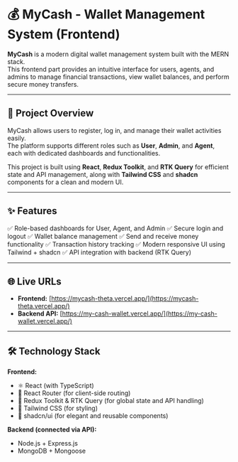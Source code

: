 # 💰 MyCash - Wallet Management System (Frontend)

**MyCash** is a modern digital wallet management system built with the MERN stack.  
This frontend part provides an intuitive interface for users, agents, and admins to manage financial transactions, view wallet balances, and perform secure money transfers.

---

## 🚀 Project Overview

MyCash allows users to register, log in, and manage their wallet activities easily.  
The platform supports different roles such as **User**, **Admin**, and **Agent**, each with dedicated dashboards and functionalities.

This project is built using **React**, **Redux Toolkit**, and **RTK Query** for efficient state and API management, along with **Tailwind CSS** and **shadcn** components for a clean and modern UI.

---

## ✨ Features

✅ Role-based dashboards for User, Agent, and Admin
✅ Secure login and logout
✅ Wallet balance management
✅ Send and receive money functionality
✅ Transaction history tracking
✅ Modern responsive UI using Tailwind + shadcn
✅ API integration with backend (RTK Query)

---

## 🌐 Live URLs

- **Frontend:** [https://mycash-theta.vercel.app/](https://mycash-theta.vercel.app/)
- **Backend API:** [https://my-cash-wallet.vercel.app/](https://my-cash-wallet.vercel.app/)

---

## 🛠️ Technology Stack

**Frontend:**
- ⚛️ React (with TypeScript)
- 🧭 React Router (for client-side routing)
- 🧰 Redux Toolkit & RTK Query (for global state and API handling)
- 🎨 Tailwind CSS (for styling)
- 🧩 shadcn/ui (for elegant and reusable components)

**Backend (connected via API):**
- Node.js + Express.js
- MongoDB + Mongoose
